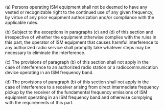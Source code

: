 (a) Persons operating ISM equipment shall not be deemed to have any vested or recognizable right to the continued use of any given frequency, by virtue of any prior equipment authorization and/or compliance with the applicable rules.

(b) Subject to the exceptions in paragraphs (c) and (d) of this section and irrespective of whether the equipment otherwise complies with the rules in this part, the operator of ISM equipment that causes harmful interference to any authorized radio service shall promptly take whatever steps may be necessary to eliminate the interference.

(c) The provisions of paragraph (b) of this section shall not apply in the case of interference to an authorized radio station or a radiocommunication device operating in an ISM frequency band.

(d) The provisions of paragraph (b) of this section shall not apply in the case of interference to a receiver arising from direct intermediate frequency pickup by the receiver of the fundamental frequency emissions of ISM equipment operating in an ISM frequency band and otherwise complying with the requirements of this part.

